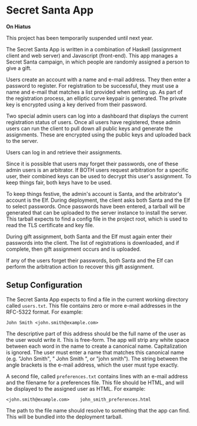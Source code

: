Secret Santa App
================

**On Hiatus**

This project has been temporarily suspended until next year.

The Secret Santa App is written in a combination of Haskell (assignment client
and web server) and Javascript (front-end).  This app manages a Secret Santa
campaign, in which people are randomly assigned a person to give a gift.

Users create an account with a name and e-mail address.  They then enter a
password to register.  For registration to be successful, they must use a name
and e-mail that matches a list provided when setting up.  As part of the
registration process, an elliptic curve keypair is generated.  The private key
is encrypted using a key derived from their password.

Two special admin users can log into a dashboard that displays the current
registration status of users.  Once all users have registered, these admin users
can run the client to pull down all public keys and generate the assignments.
These are encrypted using the public keys and uploaded back to the server.

Users can log in and retrieve their assignments.

Since it is possible that users may forget their passwords, one of these admin
users is an arbitrator.  If BOTH users request arbitration for a specific user,
their combined keys can be used to decrypt this user's assignment.  To keep
things fair, both keys have to be used.

To keep things festive, the admin's account is Santa, and the arbitrator's
account is the Elf.  During deployment, the client asks both Santa and the Elf
to select passwords.  Once passwords have been entered, a tarball will be
generated that can be uploaded to the server instance to install the server.
This tarball expects to find a config file in the project root, which is used to
read the TLS certificate and key file.

During gift assignment, both Santa and the Elf must again enter their passwords
into the client.  The list of registrations is downloaded, and if complete, then
gift assignment occurs and is uploaded.

If any of the users forget their passwords, both Santa and the Elf can perform
the arbitration action to recover this gift assignment.

Setup Configuration
-------------------

The Secret Santa App expects to find a file in the current working directory
called `users.txt`.  This file contains zero or more e-mail addresses in the
RFC-5322 format.  For example:

    John Smith <john.smith@example.com>

The descriptive part of this address should be the full name of the user as the
user would write it.  This is free-form.  The app will strip any white space
between each word in the name to create a canonical name.  Capitalization is
ignored.  The user must enter a name that matches this canonical name (e.g.
"John Smith", " John    Smith ", or "john smith").  The string between the angle
brackets is the e-mail address, which the user must type exactly.

A second file, called `preferences.txt` contains lines with an e-mail address
and the filename for a preferences file.  This file should be HTML, and will be
displayed to the assigned user as HTML.  For example:

    <john.smith@example.com>    john_smith_preferences.html

The path to the file name should resolve to something that the app can find.
This will be bundled into the deployment tarball.
